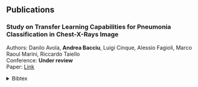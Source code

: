## Publications

### Study on Transfer Learning Capabilities for Pneumonia Classification in Chest-X-Rays Image

Authors: Danilo Avola, <strong>Andrea Bacciu</strong>, Luigi Cinque, Alessio Fagioli, Marco Raoul Marini, Riccardo Taiello<br>
Conference: <strong>Under review</strong><br>
Paper: [Link](https://arxiv.org/pdf/2110.02780.pdf) <br>

<details>
<summary> Bibtex </summary>
<div class="tip" markdown="1">
```bibtex
@article{avola2021study,
  title={Study on Transfer Learning Capabilities for Pneumonia Classification in Chest-X-Rays Image},
  author={Avola, Danilo and Bacciu, Andrea and Cinque, Luigi and Fagioli, Alessio and Marini, Marco Raoul and Taiello, Riccardo},
  journal={arXiv preprint arXiv:2110.02780},
  year={2021}
}
```
</div>
</details>
<br>
